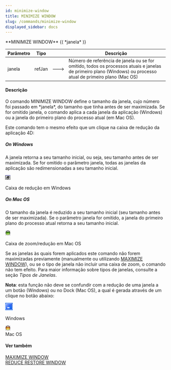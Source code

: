 ```yaml
---
id: minimize-window
title: MINIMIZE WINDOW
slug: /commands/minimize-window
displayed_sidebar: docs
---
```


<!--REF #_command_.MINIMIZE WINDOW.Syntax-->**MINIMIZE WINDOW** {( *janela* )}<!-- END REF-->
<!--REF #_command_.MINIMIZE WINDOW.Params-->
| Parâmetro | Tipo |  | Descrição |
| --- | --- | --- | --- |
| janela | refJan | &#x1F852; | Número de referência de janela ou se for omitido, todos os processos atuais e janelas de primeiro plano (Windows) ou processo atual de primeiro plano (Mac OS) |

<!-- END REF-->

#### Descrição 

<!--REF #_command_.MINIMIZE WINDOW.Summary-->O comando MINIMIZE WINDOW define o tamanho da janela, cujo número foi passado em *janela*, do tamanho que tinha antes de ser maximizada.<!-- END REF--> Se for omitido janela, o comando aplica a cada janela da aplicação (Windows) ou a janela do primeiro plano do processo atual (em Mac OS).  

Este comando tem o mesmo efeito que um clique na caixa de redução da aplicação 4D:

##### On Windows 

A janela retorna a seu tamanho inicial, ou seja, seu tamanho antes de ser maximizada. Se for omitido o parâmetro janela, todas as janelas da aplicação são redimensionadas a seu tamanho inicial.  

![](../assets/en/commands/pict39369.EN.png)

Caixa de redução em Windows

##### On Mac OS 

O tamanho da janela é reduzido a seu tamanho inicial (seu tamanho antes de ser maximizada). Se o parâmetro janela for omitido, a janela do primeiro plano do processo atual retorna a seu tamanho inicial.  

![](../assets/en/commands/pict39370.EN.png)  
  
Caixa de zoom/redução em Mac OS  
  
Se as janelas às quais forem aplicados este comando não forem maximizadas previamente (manualmente ou utilizando [MAXIMIZE WINDOW](maximize-window.md)), ou se o tipo de janela não incluir uma caixa de zoom, o comando não tem efeito. Para maior informação sobre tipos de janelas, consulte a seção *Tipos de Janelas*.  
  
**Nota**: esta função não deve se confundir com a redução de uma janela a um botão (Windows) ou no Dock (Mac OS), a qual é gerada através de um clique no botão abaixo:

![](../assets/en/commands/pict39371.EN.png)  

Windows

![](../assets/en/commands/pict39372.EN.png)  
Mac OS

#### Ver também 

[MAXIMIZE WINDOW](maximize-window.md)  
[REDUCE RESTORE WINDOW](reduce-restore-window.md)  